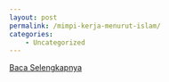 ```yaml
---
layout: post
permalink: /mimpi-kerja-menurut-islam/
categories:
    - Uncategorized
---
```


[Baca Selengkapnya](/05)